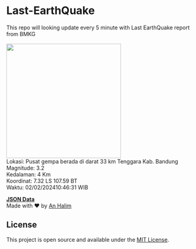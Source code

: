 # Last-EarthQuake
This repo will looking update every 5 minute with Last EarthQuake report from BMKG
<br>
<br>
<img src="https://static.bmkg.go.id/20240202104631.mmi.jpg" width="300"/>
<br>
Lokasi: Pusat gempa berada di darat 33 km Tenggara Kab. Bandung <br>
Magnitude: 3.2 <br>
Kedalaman: 4 Km <br>
Koordinat: 7.32 LS 107.59 BT <br>
Waktu: 02/02/202410:46:31 WIB <br>

<a href="./data/data.json">**JSON Data**</a>
<br>
Made with ❤️ by <a href="https://github.com/an-halim">An Halim</a>
## License

This project is open source and available under the [MIT License](LICENSE).

